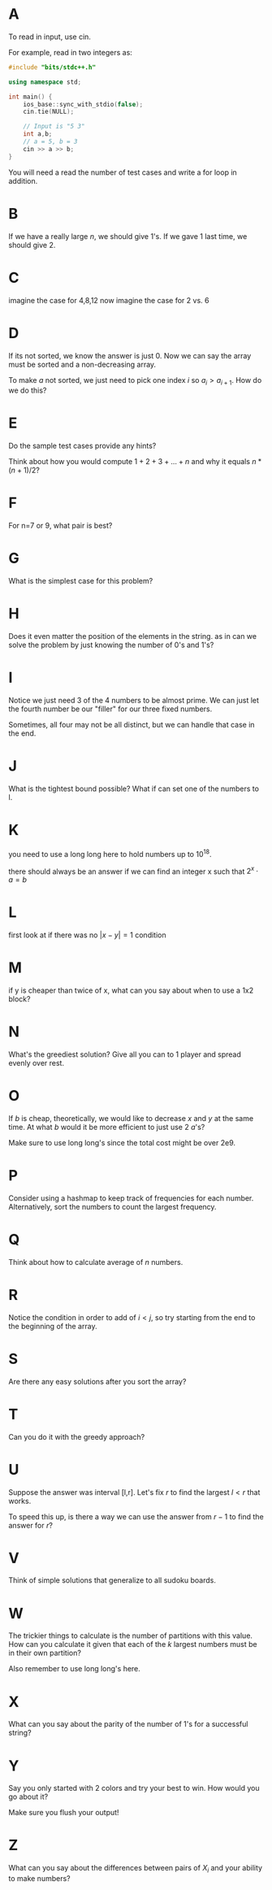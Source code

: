 
# A

To read in input, use cin.

For example, read in two integers as:

```cpp
#include "bits/stdc++.h"

using namespace std;

int main() {
    ios_base::sync_with_stdio(false);
    cin.tie(NULL);

    // Input is "5 3"
    int a,b;
    // a = 5, b = 3
    cin >> a >> b;
}
```

You will need a read the number of test cases and write a for loop in addition.

# B

If we have a really large $n$, we should give 1's. If we gave 1 last time, we should give 2.
# C

imagine the case for 4,8,12
now imagine the case for 2 vs. 6

# D

If its not sorted, we know the answer is just 0. Now we can say the array must be sorted and a non-decreasing array.

To make $a$ not sorted, we just need to pick one index $i$ so $a_i>a_{i+1}$. How do we do this?
# E

Do the sample test cases provide any hints?

Think about how you would compute $1+2+3+...+n$ and why it equals $n*(n+1)/2$?

# F
For n=7 or 9, what pair is best?

# G

What is the simplest case for this problem?
# H
Does it even matter the position of the elements in the string. as in can we solve the problem by just knowing the number of 0's and 1's?

# I
Notice we just need 3 of the 4 numbers to be almost prime. We can just let the fourth number be our "filler" for our three fixed numbers.

Sometimes, all four may not be all distinct, but we can handle that case in the end.

# J
What is the tightest bound possible? What if can set one of the numbers to l.

# K
you need to use a long long here to hold numbers up to $10^{18}$.

there should always be an answer if we can find an integer x such that $2^x \cdot a = b$

# L
first look at if there was no $|x-y|=1$ condition
# M
if y is cheaper than twice of x, what can you say about when to use a 1x2 block?

# N
What's the greediest solution? Give all you can to 1 player and spread evenly over rest.

# O
If $b$ is cheap, theoretically, we would like to decrease $x$ and $y$ at the same time. At what $b$ would it be more efficient to just use 2 $a$'s?

Make sure to use long long's since the total cost might be over 2e9.

# P
Consider using a hashmap to keep track of frequencies for each number. Alternatively, sort the numbers to count the largest frequency.

# Q
Think about how to calculate average of $n$ numbers.

# R
Notice the condition in order to add of $i<j$, so try starting from the end to the beginning of the array.
# S

Are there any easy solutions after you sort the array?

# T

Can you do it with the greedy  approach?

# U

Suppose the answer was interval [l,r]. Let's fix $r$ to find the largest $l<r$ that works.

To speed this up, is there a way we can use the answer from $r-1$ to find the answer for $r$?

# V

Think of simple solutions that generalize to all sudoku boards.

# W
The trickier things to calculate is the number of partitions with this value. How can you calculate it given that each of the $k$ largest numbers must be in their own partition?

Also remember to use long long's here.

# X
What can you say about the parity of the number of 1's for a successful string?

# Y

Say you only started with 2 colors and try your best to win. How would you go about it?

Make sure you flush your output!

# Z

What can you say about the differences between pairs of $X_i$ and your ability to make numbers?

